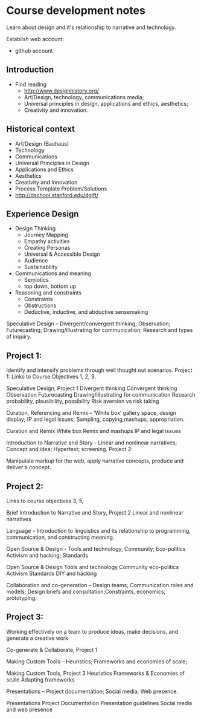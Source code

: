 # Course development notes

Learn about design and it's relationship to narrative and technology.

Establish web account:
  - github account

## Introduction
  - Find reading
     - http://www.designhistory.org/
	 - Art/Design, technology, communications media;
	 - Universal principles in design, applications and ethics, aesthetics;
	 - Creativity and innovation.

## Historical context
  - Art/Design (Bauhaus)
  - Technology
  - Communications
  - Universal Principles in Design
  - Applications and Ethics
  - Aesthetics
  - Creativity and Innovation
  - Process Template Problem/Solutions
  - http://dschool.stanford.edu/dgift/

## Experience Design
  - Design Thinking
     - Journey Mapping
     - Empathy activities
     - Creating Personas
     - Universal & Accessible Design
     - Audience
     - Sustainability
  - Communications and meaning
     - Semiotics
     - top down, bottom up
  - Reasoning and constraints
     - Constraints
     - Obstructions
     - Deductive, inductive, and abductive sensemaking

Speculative Design – Divergent/convergent thinking; Observation; Futurecasting; Drawing/illustrating for communication; Research and types of inquiry. 

## Project 1:
Identify and intensify problems through well thought out scenarios. Project 1: Links to Course Objectives 1, 2, 3.


Speculative Design,
Project 1
Divergent thinking
Convergent thinking
Observation
Futurecasting
Drawing/illustrating for communication
Research
probability, plausibility, possibility
Risk aversion vs risk taking



Curation, Referencing and Remix – ‘White box’ gallery space, design display; IP and legal issues; Sampling, copying,mashups, appropriation.

Curation and Remix
White box
Remix and mashups
IP and legal issues


Introduction to Narrative and Story - Linear and nonlinear narratives; Concept and idea; Hypertext; screening. Project 2:

Manipulate markup for the web, apply narrative concepts, produce and deliver a concept. 

## Project 2:
Links to course objectives 3, 5,

Brief Introduction to Narrative and Story, Project 2
Linear and nonlinear narratives

Language – Introduction to linguistics and its relationship to programming, communication, and constructing meaning.


Open Source & Design - Tools and technology, Community; Eco-politics Activism and hacking; Standards

Open Source & Design
Tools and technology
Community
eco-politics
Activism
Standards
DIY and hacking

Collaboration and co-generation – Design teams; Communication roles and models; Design briefs and consultation;Constraints, economics, prototyping. 

## Project 3:
Working effectively on a team to produce ideas, make decisions, and generate a creative work

Co-generate & Collaborate, Project 1


Making Custom Tools – Heuristics; Frameworks and economies of scale;

Making Custom Tools, Project 3
Heuristics
Frameworks & Economies of scale
Adapting frameworks

Presentations – Project documentation; Social media; Web presence.

Presentations
Project Documentation
Presentation guidelines
Social media and web presence


